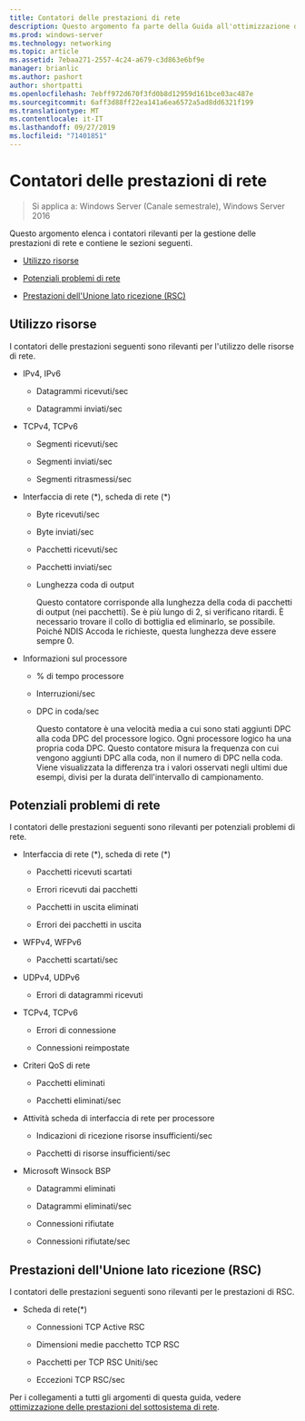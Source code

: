 ```yaml
---
title: Contatori delle prestazioni di rete
description: Questo argomento fa parte della Guida all'ottimizzazione delle prestazioni del sottosistema di rete per Windows Server 2016.
ms.prod: windows-server
ms.technology: networking
ms.topic: article
ms.assetid: 7ebaa271-2557-4c24-a679-c3d863e6bf9e
manager: brianlic
ms.author: pashort
author: shortpatti
ms.openlocfilehash: 7ebff972d670f3fd0b8d12959d161bce03ac487e
ms.sourcegitcommit: 6aff3d88ff22ea141a6ea6572a5ad8dd6321f199
ms.translationtype: MT
ms.contentlocale: it-IT
ms.lasthandoff: 09/27/2019
ms.locfileid: "71401851"
---
```

# <a name="network-related-performance-counters"></a>Contatori delle prestazioni di rete

>Si applica a: Windows Server (Canale semestrale), Windows Server 2016

Questo argomento elenca i contatori rilevanti per la gestione delle prestazioni di rete e contiene le sezioni seguenti.  
  
-   [Utilizzo risorse](#bkmk_ru)  
  
-   [Potenziali problemi di rete](#bkmk_np)  
  
-   [Prestazioni dell'Unione lato ricezione (RSC)](#bkmk_rsc)  
  
##  <a name="bkmk_ru"></a>Utilizzo risorse  

I contatori delle prestazioni seguenti sono rilevanti per l'utilizzo delle risorse di rete.  
  
- IPv4, IPv6  
  
  -   Datagrammi ricevuti/sec  
  
  -   Datagrammi inviati/sec  
  
- TCPv4, TCPv6  
  
  -   Segmenti ricevuti/sec  
  
  -   Segmenti inviati/sec  
  
  -   Segmenti ritrasmessi/sec  
  
- Interfaccia di rete (*), scheda di rete (\*)  
  
  - Byte ricevuti/sec  
  
  - Byte inviati/sec  
  
  - Pacchetti ricevuti/sec  
  
  - Pacchetti inviati/sec  
  
  - Lunghezza coda di output  
  
    Questo contatore corrisponde alla lunghezza della coda di pacchetti di output \(nei pacchetti\). Se è più lungo di 2, si verificano ritardi. È necessario trovare il collo di bottiglia ed eliminarlo, se possibile. Poiché NDIS Accoda le richieste, questa lunghezza deve essere sempre 0.  
  
- Informazioni sul processore  
  
  - % di tempo processore  
  
  - Interruzioni/sec  
  
  - DPC in coda/sec  
  
    Questo contatore è una velocità media a cui sono stati aggiunti DPC alla coda DPC del processore logico. Ogni processore logico ha una propria coda DPC. Questo contatore misura la frequenza con cui vengono aggiunti DPC alla coda, non il numero di DPC nella coda. Viene visualizzata la differenza tra i valori osservati negli ultimi due esempi, divisi per la durata dell'intervallo di campionamento.  
  
##  <a name="bkmk_np"></a>Potenziali problemi di rete  

I contatori delle prestazioni seguenti sono rilevanti per potenziali problemi di rete.  
  
-   Interfaccia di rete (*), scheda di rete (\*)  
  
    -   Pacchetti ricevuti scartati  
  
    -   Errori ricevuti dai pacchetti  
  
    -   Pacchetti in uscita eliminati  
  
    -   Errori dei pacchetti in uscita  
  
-   WFPv4, WFPv6  
  
    -   Pacchetti scartati/sec

-   UDPv4, UDPv6

    -   Errori di datagrammi ricevuti  
  
-   TCPv4, TCPv6  
  
    -   Errori di connessione  
  
    -   Connessioni reimpostate  
  
-   Criteri QoS di rete  
  
    -   Pacchetti eliminati  
  
    -   Pacchetti eliminati/sec  
  
-   Attività scheda di interfaccia di rete per processore  
  
    -   Indicazioni di ricezione risorse insufficienti/sec  
  
    -   Pacchetti di risorse insufficienti/sec  
  
-   Microsoft Winsock BSP  
  
    -   Datagrammi eliminati  
  
    -   Datagrammi eliminati/sec  
  
    -   Connessioni rifiutate  
  
    -   Connessioni rifiutate/sec  
  
##  <a name="bkmk_rsc"></a>Prestazioni dell'Unione lato ricezione (RSC)  

I contatori delle prestazioni seguenti sono rilevanti per le prestazioni di RSC.  
  
-   Scheda di rete(*)  
  
    -   Connessioni TCP Active RSC  
  
    -   Dimensioni medie pacchetto TCP RSC  
  
    -   Pacchetti per TCP RSC Uniti/sec  
  
    -   Eccezioni TCP RSC/sec

Per i collegamenti a tutti gli argomenti di questa guida, vedere [ottimizzazione delle prestazioni del sottosistema di rete](net-sub-performance-top.md).